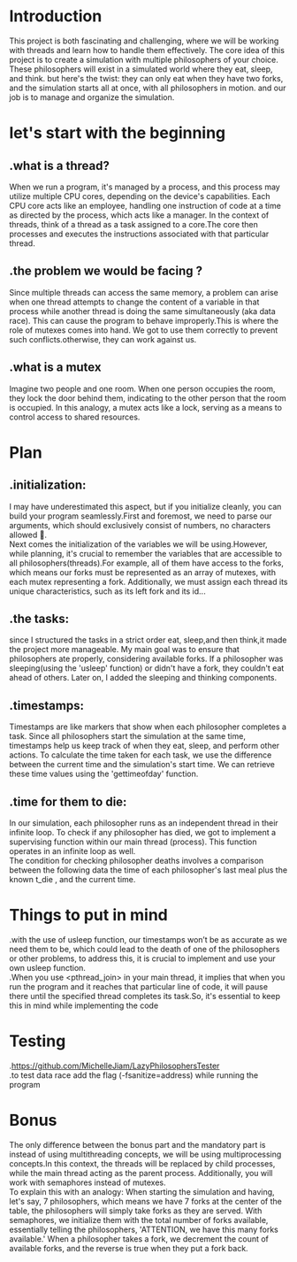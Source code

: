 # Introduction
This project is both fascinating and challenging, where we will be working with threads and learn how to handle them effectively. The core idea of this project is to create a simulation with multiple philosophers of your choice. These philosophers will exist in a simulated world where they eat, sleep, and think. but here's the twist: they can only eat when they have two forks, and the simulation starts all at once, with all philosophers in motion. and our job is to manage and organize the simulation.
# let's start with the beginning
  ## .what is a thread?
  When we run a program, it's managed by a process, and this process may utilize multiple CPU cores, depending on the device's capabilities. Each CPU core acts like an employee, handling one instruction of code at a time as directed by the process, which acts like a manager. In the context of threads, think of a thread as a task assigned to a core.The core then processes and executes the instructions associated with that particular thread.
 ## .the problem we would be facing ?
   Since multiple threads can access the same memory, a problem can arise when one thread attempts to change the content of a variable in that process while another thread is doing the same simultaneously (aka data race). This can cause the program to behave improperly.This is where the role of mutexes comes into hand. We got to use them correctly to prevent such conflicts.otherwise, they can work against us.
  ## .what is a mutex
  Imagine two people and one room. When one person occupies the room, they lock the door behind them, indicating to the other person that the room is occupied. In this analogy, a mutex acts like a lock, serving as a means to control access to shared resources.
# Plan
  ## .initialization:
  I may have underestimated this aspect, but if you initialize cleanly, you can build your program seamlessly.First and foremost, we need to parse our arguments, which should 
 exclusively consist of numbers, no characters allowed 👀.            
  Next comes the initialization of the variables we will be using.However, while planning, it's crucial to remember the variables that are accessible to all philosophers(threads).For example, all of them have access to the forks, which means our forks must be represented as an array of mutexes, with each mutex representing a fork. Additionally, we must assign each thread its unique characteristics, such as its left fork and its id...  
  ## .the tasks:
  since I structured the tasks in a strict order eat, sleep,and then think,it made the project more manageable. My main goal was to ensure that philosophers ate properly, considering available forks. If a philosopher was sleeping(using the 'usleep' function) or didn't have a fork, they couldn't eat ahead of others. Later on, I added the sleeping and thinking components.
 ## .timestamps:
  Timestamps are like markers that show when each philosopher completes a task. Since all philosophers start the simulation at the same time, timestamps help us keep track of when they eat, sleep, and perform other actions. To calculate the time taken for each task, we use the difference between the current time and the simulation's start time. We can retrieve these time values using the 'gettimeofday' function.
 ## .time for them to die:
   In our simulation, each philosopher runs as an independent thread in their infinite loop. To check if any philosopher has died, we got to implement a supervising function within our main thread (process). This function operates in an infinite loop as well.                         
  The condition for checking philosopher deaths involves a comparison between the following data the time of each philosopher's last meal plus the known t_die , and the current time.
# Things to put in mind
  .with the use of usleep function, our timestamps won’t be as accurate as we need them to be, which could lead to the death of one of the philosophers or other problems, to address this, it is crucial to implement and use your own usleep function.                      
  .When you use <pthread_join> in your main thread, it implies that when you run the program and it reaches that particular line of code, it will pause there until the specified thread completes its task.So, it's essential to keep this in mind while implementing the code

# Testing
  .https://github.com/MichelleJiam/LazyPhilosophersTester              
  .to test data race add the flag (-fsanitize=address) while running the program
# Bonus
  The only difference between the bonus part and the mandatory part is instead of using multithreading concepts, we will be using multiprocessing concepts.In this context, the threads will be replaced by child processes, while the main thread acting as the parent process. Additionally, you will work with semaphores instead of mutexes.                     
  To explain this with an analogy: When starting the simulation and having, let's say, 7 philosophers, which means we have 7 forks at the center of the table, the philosophers will simply take forks as they are served. With semaphores, we initialize them with the total number of forks available, essentially telling the philosophers, 'ATTENTION, we have this many forks available.' When a philosopher takes a fork, we decrement the count of available forks, and the reverse is true when they put a fork back.










